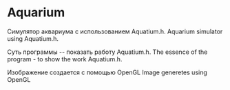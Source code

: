 # Aquarium

Симулятор аквариума с использованием Aquatium.h.
Aquarium simulator using Aquatium.h.

Суть программы -- показать работу Aquatium.h.
The essence of the program - to show the work Aquatium.h.

Изображение создается с помощью OpenGL
Image generetes using OpenGL
